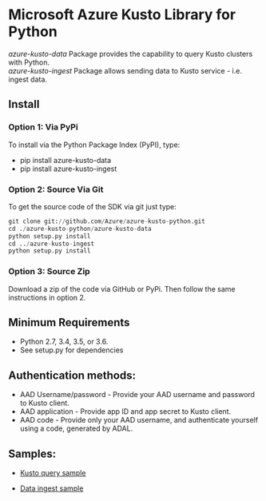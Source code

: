 # Microsoft Azure Kusto Library for Python
*azure-kusto-data* Package provides the capability to query Kusto clusters with Python.<br>
*azure-kusto-ingest* Package allows sending data to Kusto service - i.e. ingest data. 

## Install
### Option 1: Via PyPi
To install via the Python Package Index (PyPI), type:

* pip install azure-kusto-data
* pip install azure-kusto-ingest

### Option 2: Source Via Git
To get the source code of the SDK via git just type:

```python
git clone git://github.com/Azure/azure-kusto-python.git
cd ./azure-kusto-python/azure-kusto-data
python setup.py install
cd ../azure-kusto-ingest
python setup.py install
```

### Option 3: Source Zip
Download a zip of the code via GitHub or PyPi. Then follow the same instructions in option 2.

## Minimum Requirements
* Python 2.7, 3.4, 3.5, or 3.6.
* See setup.py for dependencies

## Authentication methods:

* AAD Username/password - Provide your AAD username and password to Kusto client.
* AAD application - Provide app ID and app secret to Kusto client.
* AAD code - Provide only your AAD username, and authenticate yourself using a code, generated by ADAL.

## Samples:

* [Kusto query sample](https://github.com/Azure/azure-kusto-python/blob/master/azure-kusto-data/tests/sample.py)

* [Data ingest sample](https://github.com/Azure/azure-kusto-python/blob/master/azure-kusto-ingest/tests/sample.py)
